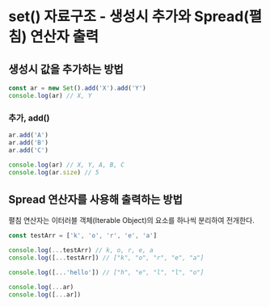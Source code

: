 # set() 자료구조 - 생성시 추가와 Spread(펼침) 연산자 출력

## 생성시 값을 추가하는 방법

```js
const ar = new Set().add('X').add('Y')
console.log(ar) // X, Y
```

### 추가, add()

```js
ar.add('A')
ar.add('B')
ar.add('C')

console.log(ar) // X, Y, A, B, C
console.log(ar.size) // 5
```

## Spread 연산자를 사용해 출력하는 방법

펼침 연산자는 이터러블 객체(Iterable Object)의 요소를 하나씩 분리하여 전개한다.

```js
const testArr = ['k', 'o', 'r', 'e', 'a']

console.log(...testArr) // k, o, r, e, a
console.log([...testArr]) // ["k", "o", "r", "e", "a"]

console.log([...'hello']) // ["h", "e", "l", "l", "o"]

console.log(...ar)
console.log([...ar])
```
